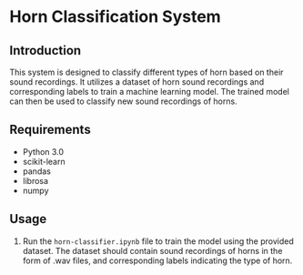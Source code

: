 # Horn Classification System

## Introduction
This system is designed to classify different types of horn based on their sound recordings. It utilizes a dataset of horn sound recordings and corresponding labels to train a machine learning model. The trained model can then be used to classify new sound recordings of horns.

## Requirements
- Python 3.0
- scikit-learn
- pandas
- librosa
- numpy

## Usage
1. Run the `horn-classifier.ipynb` file to train the model using the provided dataset. The dataset should contain sound recordings of horns in the form of .wav files, and corresponding labels indicating the type of horn.
